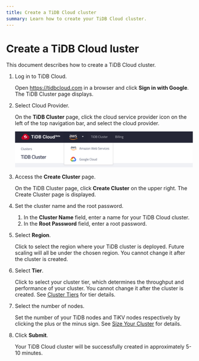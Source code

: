 ```yaml
---
title: Create a TiDB Cloud cluster
summary: Learn how to create your TiDB Cloud cluster.
---
```


# Create a TiDB Cloud luster

This document describes how to create a TiDB Cloud cluster.

1. Log in to TiDB Cloud.

    Open <https://tidbcloud.com> in a browser and click **Sign in with Google**. The TiDB Cluster page displays.

2. Select Cloud Provider.

    On the **TiDB Cluster** page, click the cloud service provider icon on the left of the top navigation bar, and select the cloud provider.

    ![Select Cloud Provider](/media/select-cloud-provider.png)

3. Access the **Create Cluster** page.

    On the TiDB Cluster page, click **Create Cluster** on the upper right. The Create Cluster page is displayed.

4. Set the cluster name and the root password.

    1. In the **Cluster Name** field, enter a name for your TiDB Cloud cluster.
    2. In the **Root Password** field, enter a root password.

5. Select **Region**.

    Click to select the region where your TiDB cluster is deployed. Future scaling will all be under the chosen region. You cannot change it after the cluster is created.

6. Select **Tier**.

    Click to select your cluster tier, which determines the throughput and performance of your cluster. You cannot change it after the cluster is created. See [Cluster Tiers](t-b-d) for tier details.

7. Select the number of nodes.

    Set the number of your TiDB nodes and TiKV nodes respectively by clicking the plus or the minus sign. See [Size Your Cluster](t-b-d) for details.

8. Click **Submit**.

    Your TiDB Cloud cluster will be successfully created in approximately 5-10 minutes.
